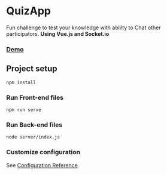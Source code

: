 # QuizApp
Fun challenge to test your knowledge with ablilty to Chat other participators. **Using Vue.js and Socket.io**

### [**Demo**](https://quiz-app-619.herokuapp.com/)

## Project setup
```
npm install
```

### Run Front-end files
```
npm run serve
```

### Run Back-end files
```
node server/index.js
```

### Customize configuration
See [Configuration Reference](https://cli.vuejs.org/config/).
